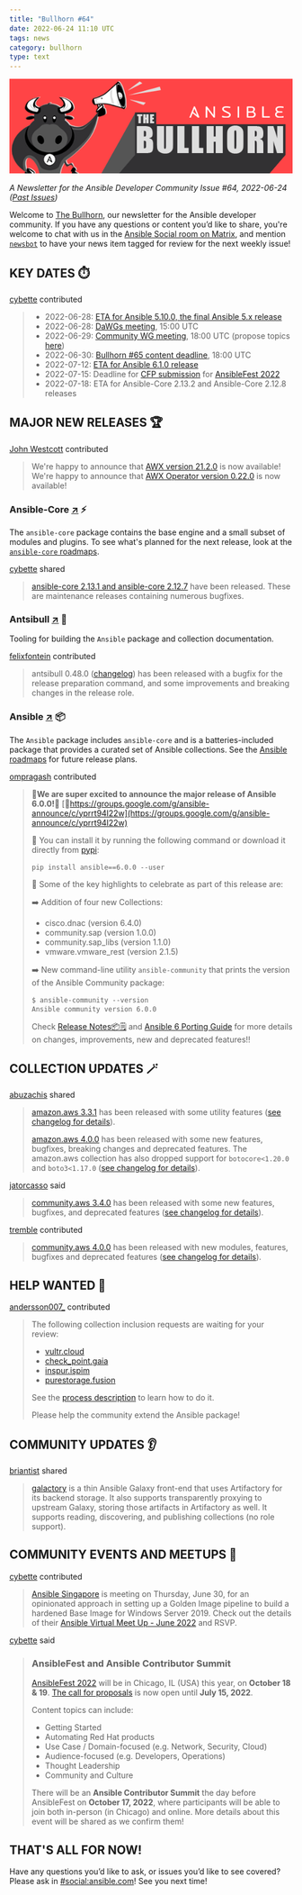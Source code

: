```yaml
---
title: "Bullhorn #64"
date: 2022-06-24 11:10 UTC
tags: news
category: bullhorn
type: text
---
```


![Ansible Bullhorn banner](/images/bullhorn-banner-mango.png)

*A Newsletter for the Ansible Developer Community*
*Issue #64, 2022-06-24 ([Past Issues](https://us19.campaign-archive.com/home/?u=56d874e027110e35dea0e03c1&id=d6635f5420))*

Welcome to [The Bullhorn](https://github.com/ansible/community/wiki/News#the-bullhorn), our newsletter for the Ansible developer community. If you have any questions or content you’d like to share, you're welcome to chat with us in the [Ansible Social room on Matrix](https://matrix.to/#/#social:ansible.com), and mention [`newsbot`](https://matrix.to/#/@newsbot:ansible.im) to have your news item tagged for review for the next weekly issue!

<!-- TEASER_END -->

## KEY DATES ⏱️

[cybette](https://matrix.to/#/@cybette:ansible.im) contributed

> * 2022-06-28: [ETA for Ansible 5.10.0, the final Ansible 5.x release](https://docs.ansible.com/ansible/devel/roadmap/COLLECTIONS_5.html)
> * 2022-06-28: [DaWGs meeting](https://github.com/ansible/community/issues/643), 15:00 UTC
> * 2022-06-29: [Community WG meeting](https://github.com/ansible/community/issues/645), 18:00 UTC (propose topics [here](https://github.com/ansible-community/community-topics/issues))
> * 2022-06-30: [Bullhorn #65 content deadline](https://github.com/ansible/community/wiki/News#the-bullhorn), 18:00 UTC
> * 2022-07-12: [ETA for Ansible 6.1.0 release](https://docs.ansible.com/ansible/devel/roadmap/COLLECTIONS_6.html)
> * 2022-07-15: Deadline for [CFP submission](https://reg.experiences.redhat.com/flow/redhat/rhaf22/cfp/login) for [AnsibleFest 2022](https://www.ansible.com/ansiblefest)
> * 2022-07-18: ETA for Ansible-Core 2.13.2 and Ansible-Core 2.12.8 releases

## MAJOR NEW RELEASES 🏆️

[John Westcott](https://matrix.to/#/@john-westcotti-iv:matrix.org) contributed

> We're happy to announce that [AWX version 21.2.0](https://github.com/ansible/awx/releases/tag/21.2.0) is now available!
> We're happy to announce that [AWX Operator version 0.22.0](https://github.com/ansible/awx-operator/releases/tag/0.22.0) is now available!

### Ansible-Core [↗](https://github.com/ansible/ansible) ⚡️

The `ansible-core` package contains the base engine and a small subset of modules and plugins. To see what's planned for the next release, look at the [`ansible-core` roadmaps](https://docs.ansible.com/ansible-core/devel/roadmap/ansible_core_roadmap_index.html).

[cybette](https://matrix.to/#/@cybette:ansible.im) shared

> [ansible-core 2.13.1 and ansible-core 2.12.7](https://groups.google.com/g/ansible-announce/c/SN2sp15icy8) have been released. These are maintenance releases containing numerous bugfixes.

### Antsibull [↗](https://github.com/ansible-community/antsibull) 🐂

Tooling for building the `Ansible` package and collection documentation.

[felixfontein](https://matrix.to/#/@felixfontein:libera.chat) contributed

> antsibull 0.48.0 ([changelog](https://github.com/ansible-community/antsibull/blob/main/CHANGELOG.rst#v0-48-0)) has been released with a bugfix for the release preparation command, and some improvements and breaking changes in the release role.

### Ansible [↗](https://github.com/ansible-collections) 📦️

The `Ansible` package includes `ansible-core` and is a batteries-included package that provides a curated set of Ansible collections. See the [Ansible roadmaps](https://docs.ansible.com/ansible/devel/roadmap/ansible_roadmap_index.html) for future release plans.

[ompragash](https://matrix.to/#/@ompragash:ansible.im) contributed

> **📢We are super excited to announce the major release of Ansible 6.0.0!🎉**
> [🔗https://groups.google.com/g/ansible-announce/c/yprrt94l22w](https://groups.google.com/g/ansible-announce/c/yprrt94l22w)
> 
> 💽 You can install it by running the following command or download it directly from [pypi](https://pypi.python.org/packages/source/a/ansible/ansible-6.0.0.tar.gz):
> 
> ```
> pip install ansible==6.0.0 --user
> ```
> 
> 🔆 Some of the key highlights to celebrate as part of this release are:
> 
> ➡️ Addition of four new Collections:
> * cisco.dnac (version 6.4.0)
> * community.sap (version 1.0.0)
> * community.sap_libs (version 1.1.0)
> * vmware.vmware_rest (version 2.1.5)
> 
> ➡️ New command-line utility `ansible-community` that prints the version of the Ansible Community package:
> 
> ~~~
> $ ansible-community --version
> Ansible community version 6.0.0
> ~~~
> 
> Check  [Release Notes📦️🗒️](https://github.com/ansible-community/ansible-build-data/blob/main/6/CHANGELOG-v6.rst) and [Ansible 6 Porting Guide](https://docs.ansible.com/ansible/devel/porting_guides/porting_guide_6.html) for more details on changes, improvements, new and deprecated features!!

## COLLECTION UPDATES 🪄

[abuzachis](https://matrix.to/#/@aevelina:ansible.im) shared

> [amazon.aws 3.3.1](https://github.com/ansible-collections/amazon.aws/tree/3.3.1) has been released with some utility features ([see changelog for details](https://github.com/ansible-collections/amazon.aws/blob/3.3.1/CHANGELOG.rst)).
> 
> [amazon.aws 4.0.0](https://github.com/ansible-collections/amazon.aws) has been released with some new features, bugfixes, breaking changes and deprecated features. The amazon.aws collection has also dropped support for `botocore<1.20.0` and `boto3<1.17.0` ([see changelog for details](https://github.com/ansible-collections/amazon.aws/blob/4.0.0/CHANGELOG.rst)).

[jatorcasso](https://matrix.to/#/@jatorcasso:ansible.im) said

> [community.aws 3.4.0](https://github.com/ansible-collections/community.aws/tree/3.4.0) has been released with some new features, bugfixes, and deprecated features ([see changelog for details](https://github.com/ansible-collections/community.aws/blob/3.4.0/CHANGELOG.rst)).

[tremble](https://matrix.to/#/@mchappell:matrix.org) contributed

> [community.aws 4.0.0](https://github.com/ansible-collections/community.aws/tree/4.0.0) has been released with new modules, features, bugfixes and deprecated features ([see changelog for details](https://github.com/ansible-collections/community.aws/blob/4.0.0/CHANGELOG.rst)).

## HELP WANTED 🙏

[andersson007_](https://matrix.to/#/@andersson007_:matrix.org) contributed

> The following collection inclusion requests are waiting for your review:
> * [vultr.cloud](https://github.com/ansible-collections/ansible-inclusion/discussions/44)
> * [check_point.gaia](https://github.com/ansible-collections/ansible-inclusion/discussions/34)
> * [inspur.ispim](https://github.com/ansible-collections/ansible-inclusion/discussions/47)
> * [purestorage.fusion](https://github.com/ansible-collections/ansible-inclusion/discussions/48)
> 
> See the [process description](https://github.com/ansible-collections/ansible-inclusion#review-process) to learn how to do it.
> 
> Please help the community extend the Ansible package!

## COMMUNITY UPDATES 👂️

[briantist](https://matrix.to/#/@briantist:libera.chat) shared

> [galactory](https://github.com/briantist/galactory) is a thin Ansible Galaxy front-end that uses Artifactory for its backend storage. It also supports transparently proxying to upstream Galaxy, storing those artifacts in Artifactory as well. It supports reading, discovering, and publishing collections (no role support).

## COMMUNITY EVENTS AND MEETUPS 📅

[cybette](https://matrix.to/#/@cybette:ansible.im) contributed

> [Ansible Singapore](https://www.meetup.com/Ansible-Singapore/) is meeting on Thursday, June 30, for an opinionated approach in setting up a Golden Image pipeline to build a hardened Base Image for Windows Server 2019. Check out the details of their [Ansible Virtual Meet Up - June 2022](https://www.meetup.com/ansible-singapore/events/286680970/) and RSVP.

[cybette](https://matrix.to/#/@cybette:ansible.im) said

> ### AnsibleFest and Ansible Contributor Summit
> 
> [AnsibleFest 2022](https://www.ansible.com/ansiblefest) will be in Chicago, IL (USA) this year, on **October 18 & 19**. [The call for proposals](https://reg.experiences.redhat.com/flow/redhat/rhaf22/cfp/login) is now open until **July 15, 2022**.
> 
> Content topics can include:
> * Getting Started
> * Automating Red Hat products
> * Use Case / Domain-focused (e.g. Network, Security, Cloud)
> * Audience-focused (e.g. Developers, Operations)
> * Thought Leadership
> * Community and Culture
> 
> There will be an **Ansible Contributor Summit** the day before AnsibleFest on **October 17, 2022**, where participants will be able to join both in-person (in Chicago) and online. More details about this event will be shared as we confirm them!

## THAT'S ALL FOR NOW!

Have any questions you’d like to ask, or issues you’d like to see covered? Please ask in [#social:ansible.com](https://matrix.to/#/#social:ansible.com)! See you next time!
